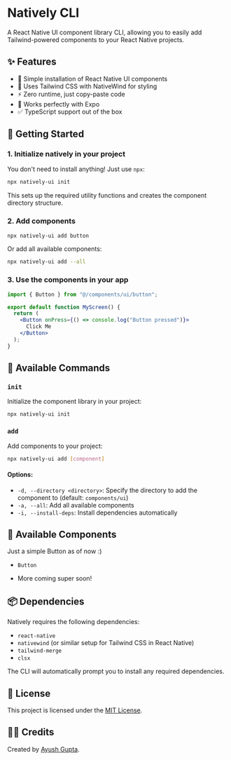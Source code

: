 # Natively CLI

A React Native UI component library CLI, allowing you to easily add Tailwind-powered components to your React Native projects.

## ✨ Features

- 🚀 Simple installation of React Native UI components
- 🎨 Uses Tailwind CSS with NativeWind for styling
- ⚡ Zero runtime, just copy-paste code
- 🔌 Works perfectly with Expo
- ✅ TypeScript support out of the box

## 🚀 Getting Started

### 1. Initialize natively in your project
You don't need to install anything! Just use `npx`:

```bash
npx natively-ui init
```

This sets up the required utility functions and creates the component directory structure.

### 2. Add components

```bash
npx natively-ui add button
```

Or add all available components:

```bash
npx natively-ui add --all
```

### 3. Use the components in your app

```jsx
import { Button } from "@/components/ui/button";

export default function MyScreen() {
  return (
    <Button onPress={() => console.log("Button pressed")}>
      Click Me
    </Button>
  );
}
```

## 📜 Available Commands

### `init`
Initialize the component library in your project:

```bash
npx natively-ui init
```

### `add`
Add components to your project:

```bash
npx natively-ui add [component]
```

#### Options:

- `-d, --directory <directory>`: Specify the directory to add the component to (default: `components/ui`)
- `-a, --all`: Add all available components
- `-i, --install-deps`: Install dependencies automatically

## 📌 Available Components
Just a simple Button as of now :)

- `Button`

- More coming super soon!

## 📦 Dependencies

Natively requires the following dependencies:

- `react-native`
- `nativewind` (or similar setup for Tailwind CSS in React Native)
- `tailwind-merge`
- `clsx`

The CLI will automatically prompt you to install any required dependencies.

## 📜 License

This project is licensed under the [MIT License](LICENSE).

## 👨‍💻 Credits

Created by [Ayush Gupta](https://x.com/Ayushh_gif).